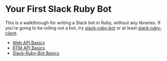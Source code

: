 Your First Slack Ruby Bot
=========================

This is a walkthrough for writing a Slack bot in Ruby, without any libraries. If you're going to be rolling out a bot, try [slack-ruby-bot](https://github.com/dblock/slack-ruby-bot) or at least [slack-ruby-client](https://github.com/dblock/slack-ruby-client).

* [Web API Basics](WEB.md)
* [RTM API Basics](RTM.md)
* [Slack-Ruby-Bot Basics](BOT.md)
